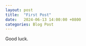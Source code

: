 ```yaml
---
layout: post
title:  "First Post"
date:   2024-06-13 14:00:00 +0800
categories: Blog Post
---
```


Good luck.